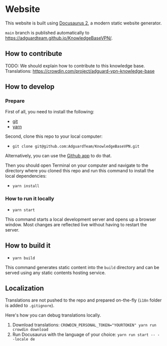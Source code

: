 # Website

This website is built using [Docusaurus 2](https://docusaurus.io/), a modern static website generator.

`main` branch is published automatically to https://adguardteam.github.io/KnowledgeBaseVPN/.

## How to contribute

TODO: We should explain how to contribute to this knowledge base. Translations: https://crowdin.com/project/adguard-vpn-knowledge-base

## How to develop

### Prepare

First of all, you need to install the following:

- [git](https://github.com/git-guides/install-git)
- [yarn](https://classic.yarnpkg.com/lang/en/docs/install/)

Second, clone this repo to your local computer:

- `git clone git@github.com:AdguardTeam/KnowledgeBaseVPN.git`

Alternatively, you can use the [Github app](https://desktop.github.com/) to do that.

Then you should open Terminal on your computer and navigate to the directory where you cloned this repo and run this command to install the local dependencies:

- `yarn install`

### How to run it locally

- `yarn start`

This command starts a local development server and opens up a browser window. Most changes are reflected live without having to restart the server.

## How to build it

- `yarn build`

This command generates static content into the `build` directory and can be served using any static contents hosting service.

## Localization

Translations are not pushed to the repo and prepared on-the-fly (`i18n` folder is added to `.gitignore`).

Here's how you can debug translations locally.

1. Download translations: `CROWDIN_PERSONAL_TOKEN="YOURTOKEN" yarn run crowdin download`
2. Run Docusaurus with the language of your choice: `yarn run start -- --locale de`
